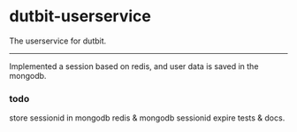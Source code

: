 # dutbit-userservice
 The userservice for dutbit.

---- 
Implemented a session based on redis, and user data is saved in the mongodb.

### todo
store sessionid in mongodb
redis & mongodb sessionid expire
tests & docs.
